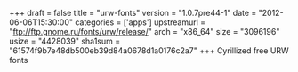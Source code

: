 +++
draft = false
title = "urw-fonts"
version = "1.0.7pre44-1"
date = "2012-06-06T15:30:00"
categories = ['apps']
upstreamurl = "ftp://ftp.gnome.ru/fonts/urw/release/"
arch = "x86_64"
size = "3096196"
usize = "4428039"
sha1sum = "61574f9b7e48db500eb39d84a0678d1a0176c2a7"
+++
Cyrillized free URW fonts